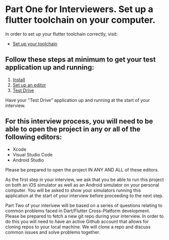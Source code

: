 
# Part One for Interviewers. Set up a flutter toolchain on your computer. 


In order to set up your flutter toolchain correctly, visit: 
- [Set up your toolchain](https://flutter.dev/docs/get-started/install)

## Follow these steps at minimum to get your test application up and running: 
1. [Install](https://flutter.dev/docs/get-started/install)
2. [Set up an editor](https://flutter.dev/docs/get-started/editor)
3. [Test Drive](https://flutter.dev/docs/get-started/test-drive)

Have your "Test Drive" application up and running at the start of your interview.


## For this interview process, you will need to be able to open the project in any or all of the following editors: 
- Xcode 
- Visual Studio Code 
- Android Studio


Please be prepared to open the project IN ANY AND ALL of these editors.

As the first step in your interview, we ask that you be able to run this project on both an iOS simulator as well as an Android simulator on your personal computer. 
You will be asked to show your simulators running this application at the start of your interview before proceeding to the next step.


Part Two of your interivew will be based on a series of questions relating to common problems faced in Dart/Flutter Cross-Platform development. Please be prepared to fetch a new git repo during your interview. In order to do this you will need to have an active Github account that allows for cloning repos to your local machine. We will clone a repo and discuss common issues and solve problems together. 



